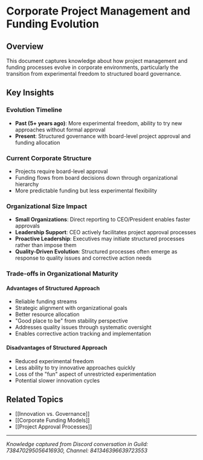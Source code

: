# Corporate Project Management and Funding Evolution

## Overview
This document captures knowledge about how project management and funding processes evolve in corporate environments, particularly the transition from experimental freedom to structured board governance.

## Key Insights

### Evolution Timeline
- **Past (5+ years ago)**: More experimental freedom, ability to try new approaches without formal approval
- **Present**: Structured governance with board-level project approval and funding allocation

### Current Corporate Structure
- Projects require board-level approval
- Funding flows from board decisions down through organizational hierarchy
- More predictable funding but less experimental flexibility

### Organizational Size Impact
- **Small Organizations**: Direct reporting to CEO/President enables faster approvals
- **Leadership Support**: CEO actively facilitates project approval processes
- **Proactive Leadership**: Executives may initiate structured processes rather than impose them
- **Quality-Driven Evolution**: Structured processes often emerge as response to quality issues and corrective action needs

### Trade-offs in Organizational Maturity

#### Advantages of Structured Approach
- Reliable funding streams
- Strategic alignment with organizational goals
- Better resource allocation
- "Good place to be" from stability perspective
- Addresses quality issues through systematic oversight
- Enables corrective action tracking and implementation

#### Disadvantages of Structured Approach
- Reduced experimental freedom
- Less ability to try innovative approaches quickly
- Loss of the "fun" aspect of unrestricted experimentation
- Potential slower innovation cycles

## Related Topics
- [[Innovation vs. Governance]]
- [[Corporate Funding Models]]
- [[Project Approval Processes]]

---
*Knowledge captured from Discord conversation in Guild: 738470295056416930, Channel: 841346396639723553*